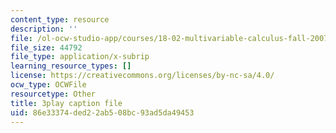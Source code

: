 ```yaml
---
content_type: resource
description: ''
file: /ol-ocw-studio-app/courses/18-02-multivariable-calculus-fall-2007/86e33374ded22ab508bc93ad5da49453_seO7-TwXH_I.srt
file_size: 44792
file_type: application/x-subrip
learning_resource_types: []
license: https://creativecommons.org/licenses/by-nc-sa/4.0/
ocw_type: OCWFile
resourcetype: Other
title: 3play caption file
uid: 86e33374-ded2-2ab5-08bc-93ad5da49453
---
```

